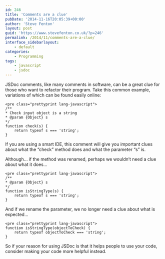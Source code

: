 ```yaml
---
id: 246
title: 'Comments are a clue'
pubDate: '2014-11-16T20:05:39+00:00'
author: 'Steve Fenton'
layout: post
guid: 'https://www.stevefenton.co.uk/?p=246'
permalink: /2014/11/comments-are-a-clue/
interface_sidebarlayout:
    - default
categories:
    - Programming
tags:
    - javascript
    - jsdoc
---
```


JSDoc comments, like many comments in software, can be a great clue for those who want to refactor their program. Take this common example, variations of which can be found easily online:

```
<pre class="prettyprint lang-javascript">
/**
* Check input object is a string
* @param {Object} s
*/
function check(s) {
    return typeof s === 'string';
}
```

If you are using a smart IDE, this comment will give you important clues about what the “check” method does and what the parameter “s” is.

Although… if the method was renamed, perhaps we wouldn’t need a clue about what it does…

```
<pre class="prettyprint lang-javascript">
/**
* @param {Object} s
*/
function isStringType(s) {
    return typeof s === 'string';
}
```

And if we rename the parameter, we no longer need a clue about what is expected…

```
<pre class="prettyprint lang-javascript">
function isStringType(objectToCheck) {
    return typeof objectToCheck === 'string';
}
```

So if your reason for using JSDoc is that it helps people to use your code, consider making your code more helpful instead.